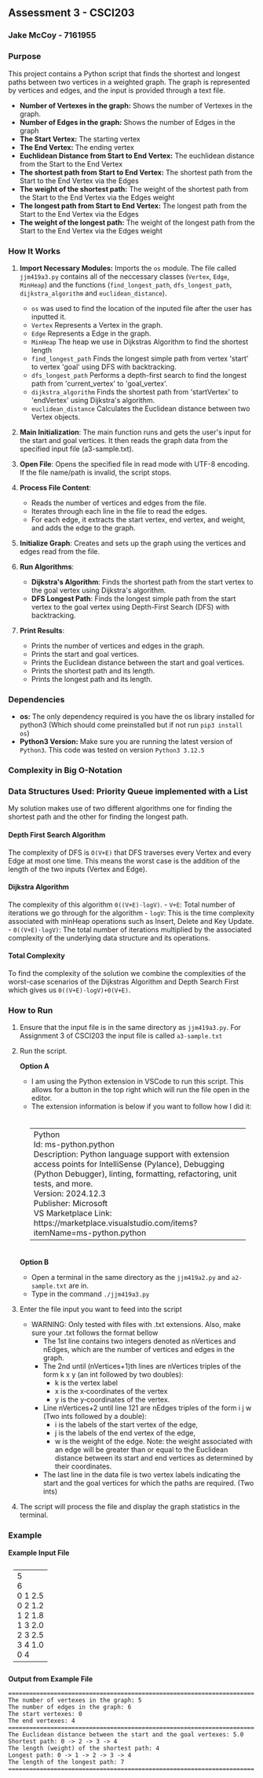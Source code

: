 ## Assessment 3 - CSCI203

### Jake McCoy - 7161955

### Purpose

This project contains a Python script that finds the shortest and longest paths between two vertices in a weighted graph. The graph is represented by vertices and edges, and the input is provided through a text file.

- **Number of Vertexes in the graph:** Shows the number of Vertexes in the graph.
- **Number of Edges in the graph:** Shows the number of Edges in the graph
- **The Start Vertex:** The starting vertex
- **The End Vertex:** The ending vertex
- **Euchlidean Distance from Start to End Vertex:** The euchlidean distance from the Start to the End Vertex
- **The shortest path from Start to End Vertex:** The shortest path from the Start to the End Vertex via the Edges
- **The weight of the shortest path:** The weight of the shortest path from the Start to the End Vertex via the Edges weight
- **The longest path from Start to End Vertex:** The longest path from the Start to the End Vertex via the Edges
- **The weight of the longest path:** The weight of the longest path from the Start to the End Vertex via the Edges weight

### How It Works

1. **Import Necessary Modules:** Imports the `os` module. The file called `jjm419a3.py` contains all of the neccessary classes (`Vertex`, `Edge`, `MinHeap`) and the functions (`find_longest_path`, `dfs_longest_path`, `dijkstra_algorithm` and `euclidean_distance`).

   - `os` was used to find the location of the inputed file after the user has inputted it.
   - `Vertex` Represents a Vertex in the graph.
   - `Edge` Represents a Edge in the graph.
   - `MinHeap` The heap we use in Dijkstras Algorithm to find the shortest length
   - `find_longest_path` Finds the longest simple path from vertex 'start' to vertex 'goal' using DFS with backtracking.
   - `dfs_longest_path` Performs a depth-first search to find the longest path from 'current_vertex' to 'goal_vertex'.
   - `dijkstra_algorithm` Finds the shortest path from 'startVertex' to 'endVertex' using Dijkstra's algorithm.
   - `euclidean_distance` Calculates the Euclidean distance between two Vertex objects.

2. **Main Initialization**: The main function runs and gets the user's input for the start and goal vertices. It then reads the graph data from the specified input file (a3-sample.txt).
3. **Open File**: Opens the specified file in read mode with UTF-8 encoding. If the file name/path is invalid, the script stops.
4. **Process File Content**:

   - Reads the number of vertices and edges from the file.
   - Iterates through each line in the file to read the edges.
   - For each edge, it extracts the start vertex, end vertex, and weight, and adds the edge to the graph.

5. **Initialize Graph**: Creates and sets up the graph using the vertices and edges read from the file.

6. **Run Algorithms**:

   - **Dijkstra's Algorithm**: Finds the shortest path from the start vertex to the goal vertex using Dijkstra's algorithm.
   - **DFS Longest Path**: Finds the longest simple path from the start vertex to the goal vertex using Depth-First Search (DFS) with backtracking.

7. **Print Results**:
   - Prints the number of vertices and edges in the graph.
   - Prints the start and goal vertices.
   - Prints the Euclidean distance between the start and goal vertices.
   - Prints the shortest path and its length.
   - Prints the longest path and its length.

### Dependencies

- **os:** The only dependency required is you have the os library installed for python3 (Which should come preinstalled but if not run `pip3 install os`)
- **Python3 Version:** Make sure you are running the latest version of `Python3`. This code was tested on version `Python3 3.12.5`

### Complexity in Big O-Notation

### Data Structures Used: Priority Queue implemented with a List

My solution makes use of two different algorithms one for finding the shortest path and the other for finding the longest path.

#### Depth First Search Algorithm

The complexity of DFS is `O(V+E)` that DFS traverses every Vertex and every Edge at most one time. This means the worst case is the addition of the length of the two inputs (Vertex and Edge).

#### Dijkstra Algorithm

The complexity of this algorithm `0((V+E)⋅logV)`. - `V+E`: Total number of iterations we go through for the algorithm - `logV`: This is the time complexity associated with minHeap operations such as Insert, Delete and Key Update. - `0((V+E)⋅logV)`: The total number of iterations multiplied by the associated complexity of the underlying data structure and its operations.

#### Total Complexity

To find the complexity of the solution we combine the complexities of the worst-case scenarios of the Dijkstras Algorithm and Depth Search First which gives us `0((V+E)⋅logV)+0(V+E)`.

### How to Run

1.  Ensure that the input file is in the same directory as `jjm419a3.py`. For Assignment 3 of CSCI203 the input file is called `a3-sample.txt`
2.  Run the script.

    **Option A**

    - I am using the Python extension in VSCode to run this script. This allows for a button in the top right which will run the file open in the editor.
    - The extension information is below if you want to follow how I did it:
    <table style="padding: 20px">
        <tr>
            <td>
               Python <br />
                Id: ms-python.python <br />
                Description: Python language support with extension access points for IntelliSense (Pylance), Debugging (Python Debugger), linting, formatting, refactoring, unit tests, and more. <br />
                Version: 2024.12.3 <br />
                Publisher: Microsoft <br />
                VS Marketplace Link: https://marketplace.visualstudio.com/items?itemName=ms-python.python <br />
            </td>
        </tr>
    </table>

    **Option B**

    - Open a terminal in the same directory as the `jjm419a2.py` and `a2-sample.txt` are in.
    - Type in the command `./jjm419a3.py`

3.  Enter the file input you want to feed into the script

    - WARNING: Only tested with files with .txt extensions. Also, make sure your .txt follows the format bellow
      - The 1st line contains two integers denoted as nVertices and nEdges, which are the number of vertices and edges in the graph.
      - The 2nd until (nVertices+1)th lines are nVertices triples of the form k x y (an int followed by two doubles):
        - k is the vertex label
        - x is the x‐coordinates of the vertex
        - y is the y‐coordinates of the vertex.
      - Line nVertices+2 until line 121 are nEdges triples of the form i j w (Two ints followed by a double):
        - i is the labels of the start vertex of the edge,
        - j is the labels of the end vertex of the edge,
        - w is the weight of the edge.
          Note: the weight associated with an edge will be greater than or equal to the Euclidean distance between its start and end vertices as determined by their coordinates.
      - The last line in the data file is two vertex labels indicating the start and the goal vertices for which the paths are required. (Two ints)

4.  The script will process the file and display the graph statistics in the terminal.

### Example

**Example Input File**

<table style="padding: 10px">
<tr>
<td>
5 <br />
6 <br />
0 1 2.5 <br />
0 2 1.2 <br />
1 2 1.8 <br />
1 3 2.0 <br />
2 3 2.5 <br />
3 4 1.0 <br />
0 4 <br />
</td>
</tr>
</table>

**Output from Example File**

```terminal
======================================================================
The number of vertexes in the graph: 5
The number of edges in the graph: 6
The start vertexes: 0
The end vertexes: 4
======================================================================
The Euclidean distance between the start and the goal vertexes: 5.0
Shortest path: 0 -> 2 -> 3 -> 4
The length (weight) of the shortest path: 4
Longest path: 0 -> 1 -> 2 -> 3 -> 4
The length of the longest path: 7
======================================================================
```

[comment]: <> (This README was created to provide the reasoning of this code and also how to run it. This will also be here to show people in the future my coding abilities if they are curious how I would solve a given problem)
